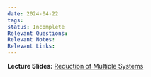 ```yaml
---
date: 2024-04-22
tags: 
status: Incomplete
Relevant Questions: 
Relevant Notes: 
Relevant Links:
---
```

**Lecture Slides:**
[Reduction of Multiple Systems](Attachments/Nise%20-%20Ch05%20Highlights_annotated.pdf)

